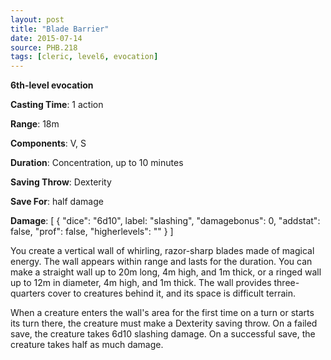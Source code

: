 ```yaml
---
layout: post
title: "Blade Barrier"
date: 2015-07-14
source: PHB.218
tags: [cleric, level6, evocation]
---
```


**6th-level evocation**

**Casting Time**: 1 action

**Range**: 18m

**Components**: V, S

**Duration**: Concentration, up to 10 minutes

**Saving Throw**: Dexterity

**Save For**: half damage

**Damage**: [ { "dice": "6d10", label: "slashing", "damagebonus": 0, "addstat": false, "prof": false, "higherlevels": "" } ]

You create a vertical wall of whirling, razor-sharp blades made of magical energy. The wall appears within range and lasts for the duration. You can make a straight wall up to 20m long, 4m high, and 1m thick, or a ringed wall up to 12m in diameter, 4m high, and 1m thick. The wall provides three-quarters cover to creatures behind it, and its space is difficult terrain.

When a creature enters the wall's area for the first time on a turn or starts its turn there, the creature must make a Dexterity saving throw. On a failed save, the creature takes 6d10 slashing damage. On a successful save, the creature takes half as much damage.